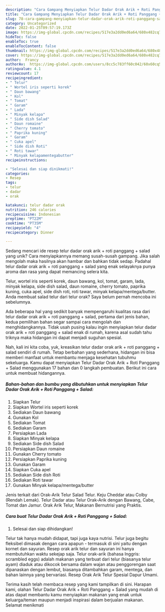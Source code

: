 ```yaml
---
description: "Cara Gampang Menyiapkan Telur Dadar Orak Arik + Roti Panggang + Salad yang Enak Banget"
title: "Cara Gampang Menyiapkan Telur Dadar Orak Arik + Roti Panggang + Salad yang Enak Banget"
slug: 78-cara-gampang-menyiapkan-telur-dadar-orak-arik-roti-panggang-salad-yang-enak-banget
category: Uncategorized
date: 2022-01-25T09:57:19.173Z
image: https://img-global.cpcdn.com/recipes/517e3a2dd0ed6a64/680x482cq70/telur-dadar-orak-arik-roti-panggang-salad-foto-resep-utama.jpg
hideToc: false
enableToc: true
enableTocContent: false
thumbnail: https://img-global.cpcdn.com/recipes/517e3a2dd0ed6a64/680x482cq70/telur-dadar-orak-arik-roti-panggang-salad-foto-resep-utama.jpg
cover: https://img-global.cpcdn.com/recipes/517e3a2dd0ed6a64/680x482cq70/telur-dadar-orak-arik-roti-panggang-salad-foto-resep-utama.jpg
author:  Francy
authorAv:  https://img-global.cpcdn.com/users/8cc5c783ff60c042/60x60cq50/avatar.jpg
ratingvalue: 4.1
reviewcount: 17
recipeingredient:
- " Telur"
- " Wortel iris seperti korek"
- " Daun bawang"
- " Kol"
- " Tomat"
- " Garam"
- " Lada"
- " Minyak kelapa"
- " Side dish Salad"
- " Daun romaine"
- " Cherry tomato"
- " Paprika kuning"
- " Garam"
- " Cuka apel"
- " Side dish Roti"
- " Roti tawar"
- " Minyak kelapamentegabutter"
recipeinstructions:

- "Selesai dan siap dinikmati!"
categories:
- Resep
tags:
- telur
- dadar
- orak

katakunci: telur dadar orak 
nutrition: 246 calories
recipecuisine: Indonesian
preptime: "PT22M"
cooktime: "PT35M"
recipeyield: "4"
recipecategory: Dinner

---
```



Sedang mencari ide resep telur dadar orak arik + roti panggang + salad yang unik? Cara menyiapkannya memang susah-susah gampang. Jika salah mengolah maka hasilnya akan hambar dan bahkan tidak sedap. Padahal telur dadar orak arik + roti panggang + salad yang enak selayaknya punya aroma dan rasa yang dapat memancing selera kita.


Telur, wortel iris seperti korek, daun bawang, kol, tomat, garam, lada, minyak kelapa, side dish salad, daun romaine, cherry tomato, paprika kuning, cuka apel, side dish roti, roti tawar, minyak kelapa/mentega/butter. Anda membuat salad telur dari telur orak? Saya belum pernah mencoba ini sebelumnya.

Ada beberapa hal yang sedikit banyak mempengaruhi kualitas rasa dari telur dadar orak arik + roti panggang + salad, pertama dari jenis bahan, kedua pemilihan bahan segar sampai cara mengolah dan menghidangkannya. Tidak usah pusing kalau ingin menyiapkan telur dadar orak arik + roti panggang + salad enak di rumah, karena asal sudah tahu triknya maka hidangan ini dapat menjadi suguhan spesial.


Nah, kali ini kita coba, yuk, kreasikan telur dadar orak arik + roti panggang + salad sendiri di rumah. Tetap berbahan yang sederhana, hidangan ini bisa memberi manfaat untuk membantu menjaga kesehatan tubuhmu sekeluarga. Kamu dapat menyiapkan Telur Dadar Orak Arik + Roti Panggang + Salad menggunakan 17 bahan dan 0 langkah pembuatan. Berikut ini cara untuk membuat hidangannya.

<!--inarticleads1-->

##### Bahan-bahan dan bumbu yang dibutuhkan untuk menyiapkan Telur Dadar Orak Arik + Roti Panggang + Salad:

1. Siapkan  Telur
1. Siapkan  Wortel iris seperti korek
1. Sediakan  Daun bawang
1. Gunakan  Kol
1. Sediakan  Tomat
1. Sediakan  Garam
1. Persiapkan  Lada
1. Siapkan  Minyak kelapa
1. Sediakan  Side dish Salad
1. Persiapkan  Daun romaine
1. Gunakan  Cherry tomato
1. Persiapkan  Paprika kuning
1. Gunakan  Garam
1. Siapkan  Cuka apel
1. Sediakan  Side dish Roti
1. Sediakan  Roti tawar
1. Gunakan  Minyak kelapa/mentega/butter


Jenis terkait dari Orak-Arik Telur Salad Telur. Keju Cheddar atau Colby (Rendah Lemak). Telur Dadar atau Telur Orak-Arik dengan Bawang, Cabe, Tomat dan Jamur. Orak Arik Telur, Makanan Bernutrisi yang Praktis. 

<!--inarticleads2-->

##### Cara buat Telur Dadar Orak Arik + Roti Panggang + Salad:


1. Selesai dan siap dihidangkan!

Telur tak hanya mudah didapat, tapi juga kaya nutrisi. Telur juga begitu fleksibel dimasak dengan cara apapun - termasuk di sini yaitu dengan kornet dan sayuran. Resep orak arik telur dan sayuran ini hanya membutuhkan waktu sekejap saja. Telur orak-arik (bahasa Inggris: scrambled eggs) adalah makanan yang terbuat dari telur (biasanya telur ayam) diaduk atau dikocok bersama dalam wajan atau penggorengan saat dipanaskan dengan lembut, biasanya ditambahkan garam, mentega, dan bahan lainnya yang bervariasi. Resep Orak Arik Telur Spesial Dapur Umami. 

Terima kasih telah membaca resep yang kami tampilkan di sini. Harapan kami, olahan Telur Dadar Orak Arik + Roti Panggang + Salad yang mudah di atas dapat membantu kamu menyiapkan makanan yang enak untuk keluarga/teman maupun menjadi inspirasi dalam berjualan makanan. Selamat menikmati
